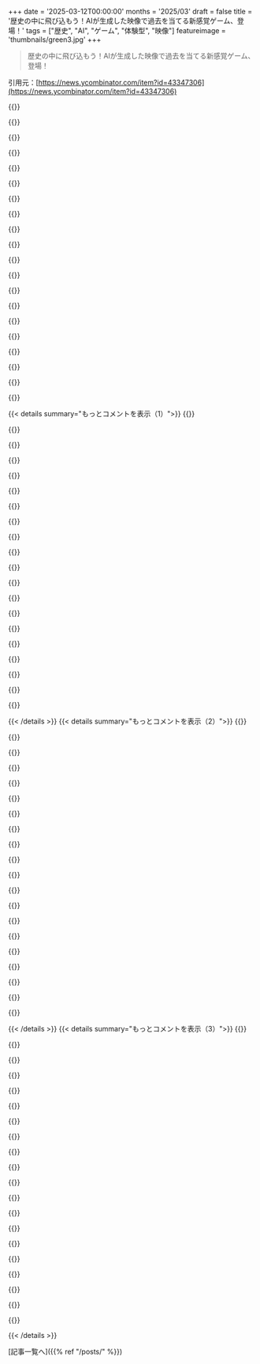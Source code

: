 +++
date = '2025-03-12T00:00:00'
months = '2025/03'
draft = false
title = '歴史の中に飛び込もう！AIが生成した映像で過去を当てる新感覚ゲーム、登場！'
tags = ["歴史", "AI", "ゲーム", "体験型", "映像"]
featureimage = 'thumbnails/green3.jpg'
+++

> 歴史の中に飛び込もう！AIが生成した映像で過去を当てる新感覚ゲーム、登場！

引用元：[https://news.ycombinator.com/item?id=43347306](https://news.ycombinator.com/item?id=43347306)

{{<matomeQuote body="個人的には歴史の場所や時代を認識しようとしているとは思わなかったけど、どんなプロンプトが使われたのかを当てようとしてた。特に戦争のバラの絵を見たときはね。音はあまり聞いてないけど、フランスで起きてることに英語の声が聞こえた。AIの良い使い方を見るのは楽しい。" userName="baud147258" createdAt="2025-03-12T22:43:07" color="#38d3d3">}}

{{<matomeQuote body="確かに（残念ながら主に誤った）詳細は無視して、全体的な雰囲気をつかむのがいい戦略かも。例えば、船舶工場のページでは米国風の労働者に最初は戸惑ったけど、船舶工場での歴史的出来事を考えて正解にたどり着いた。ちょっと注意が必要な点もあるかな。" userName="rob74" createdAt="2025-03-13T14:22:30" color="">}}

{{<matomeQuote body="そうだね、楽しめたなら良かった！" userName="samplank2" createdAt="2025-03-12T23:07:55" color="">}}

{{<matomeQuote body="＞“動画は歴史的に最後の詳細まで正確じゃない”<br>それはいつも正確なのか？<br>“民俗学の要素を取り込んでいたり、最新の研究ではなく人気のある信念の詳細が含まれていることがある”<br>アメリカ南北戦争の大砲を持ったキャラクターには民俗学を見逃したな。" userName="lelandfe" createdAt="2025-03-13T00:05:32" color="">}}

{{<matomeQuote body="確かに歴史的なビデオゲームよりも正確なことが多いよ。レオナルド・ダ・ヴィンチの最後の晩餐を描いているはずのトリッピーな動画があって、人が動いてたから実際の晩餐だと思った。" userName="hot_gril" createdAt="2025-03-13T00:13:20" color="">}}

{{<matomeQuote body="＞歴史的なビデオゲームよりも正確なことが多いよ。<br>このゲームは、アサシン・クリードよりトリビアル・パースートに近い。正確さの重要性はゲームの種類によるし、プレイヤーの知識を試すゲームなら正確さの欠如はゲームを破壊する。" userName="slg" createdAt="2025-03-13T00:57:32" color="#ff5c5c">}}

{{<matomeQuote body="クリエイターが歴史的正確さと政治、ターゲットオーディエンスの間でどの辺にいるかによっても変わるね。アサシン・クリードはそのバランスをとろうとしてるけど、最近の作品は批判も多い。キングダム・カムは歴史的正確さに注力しているが、例えば中世ボヘミアで黒人の記録が見つからなかったために最初のゲームに彼らを含めなかった。" userName="Cthulhu_" createdAt="2025-03-13T07:31:40" color="#45d325">}}

{{<matomeQuote body="最近の作品が“重大な批判”を受けたのは、黒人の歴史的人物に焦点を当てたからだ。中世日本の幻想的な作品では、同じ人物がバスやサイドキャラクターとして登場した際にはほとんど文句はなかった。アートを制作する上で、歴史的な主題に取り組む際に不完全なモデルを提示することを理解しているのはいいね。" userName="h2zizzle" createdAt="2025-03-13T18:49:23" color="#785bff">}}

{{<matomeQuote body="キングダム・カム２では“修正した”と思うし、特定の時間と場所において肌の色の異なる人物に出会った時の反応をきちんと描写できてたと思う。" userName="yomismoaqui" createdAt="2025-03-13T16:53:02" color="#785bff">}}

{{<matomeQuote body="この件は知らなかったけど、ローマ・トータル・ウォー（少なくともオリジナル）はほとんどの派閥やユニットを誤って描写していると思う。特にエジプト人に関してはね。" userName="hot_gril" createdAt="2025-03-13T19:52:30" color="">}}

{{<matomeQuote body="歴史に関するトリビアが間違ってるのはガッカリだった。特に武器や防具に関しては、少しでも知識があると気になるよね。それでも全体としては楽しいアイデアだと思った。時間と場所は結構近くに当てられたし、ただの年代違いでもそれなりに楽しめた。" userName="tdb7893" createdAt="2025-03-13T04:23:44" color="">}}

{{<matomeQuote body="面白いアイデアだけど、AIを問題に適用するにはひどい例だね。ネットがあれば誰でも歴史の詳細を正しく知るのは難しく、ここでAIがやってるのは人間より早く間違いの芸術的描写を生成することだけ。見た目は教育的なゲームみたいだけど、逆の効果があると思う。やってみて楽しかったけど、もう一度やる気にはならないよ。" userName="dkarl" createdAt="2025-03-13T15:46:31" color="">}}

{{<matomeQuote body="AIが依頼内容からずれてしまうのは少し残念だね。一例としてセリフがあるんだけど、>この星空の場面では……というプロンプトがあったのに、結果は、ガンマンが複雑そうな望遠鏡を使っているけど、明るい昼間で、何も描かれていない絵が背景に浮かんでいるっていうものだった。" userName="rob74" createdAt="2025-03-13T07:55:20" color="">}}

{{<matomeQuote body="AIがプレイヤーにとって公平になる可能性があると思う。時間を一般的な「雰囲気」にぼかすからね。ただ、ビザンチン帝国の描写にはイライラした。カルタゴだと思ったら千年も違った。" userName="blkhawk" createdAt="2025-03-13T20:46:51" color="">}}

{{<matomeQuote body="すごく面白かった。GeoGuessrを初めてプレイした時のような気持ちになったよ。AIが生成した映像がこんなに魅力的に使われるのは初めて見た。もっと遊び続けたい。細かいことだけど、アルaskaで’Seward's Folly’にピンを立てたのに、動画ではワシントンDCで起こったとされて、混乱した。暴力的な映像もあって、7歳の子供と一緒に遊びたいけど、”PGモード”があったら最高だね。" userName="cdjk" createdAt="2025-03-12T21:49:20" color="#ff33a1">}}

{{<matomeQuote body="Seward's Follyには、DCとAlaskaで場所に関する問題があった以外にも問題がある。ホワイトハウスでのサインの映像にルーサー・B・ヘイズが映っていて、アンドリュー・ジョンソンは1867年の大統領だから間違いだよ。動画の多くがAlaskaやロシア軍だったから、私の位置推測が外れちゃった。時間の推測も違ったのは、ホワイトハウスの映像に引っ張られたからだ。" userName="reaperman" createdAt="2025-03-13T06:19:08" color="">}}

{{<matomeQuote body="このプロジェクトの内部での苦悩は、歴史に興味ある人々が集まることで、そういう人たちが不一致を見つけて経験を嫌う可能性が高いことだ。しかし、AI生成の映像が価値ある何かを提供するのを初めて見たと思う。" userName="maratc" createdAt="2025-03-13T18:31:57" color="">}}

{{<matomeQuote body="優しい言葉とフィードバックに感謝！PGモードの良い指摘だね。教室で使えるようにしたいので、それは確かに助かる。" userName="samplank2" createdAt="2025-03-12T22:31:30" color="">}}

{{<matomeQuote body="UI/UXがすごく洗練されてるね。TimeGuessrに似た感じかな。ただ、TimeGuessrは実際の画像を基に年と場所を当てるのに対して、Time Portalは画像や動画にGenAIを使ってるのが違うところ。何か見落としてる？<br>OP: “HTMLヘッダーのタイトルもEggnogから変えた方がいいよ、ちょっと面白いけど意図的かは分からないし。”" userName="vunderba" createdAt="2025-03-13T01:47:17" color="#45d325">}}

{{<matomeQuote body="プロジェクト名がそのまま本番に出ちゃうのはあるあるだね。プロジェクト”Eggnog”最高！" userName="CWhiting" createdAt="2025-03-13T04:23:13" color="">}}

{{< details summary="もっとコメントを表示（1）">}}
{{<matomeQuote body="確かにTimeGuessrに似てる雰囲気だね。HTMLヘッダーの件も教えてくれてありがとう。" userName="samplank2" createdAt="2025-03-13T02:09:50" color="#38d3d3">}}

{{<matomeQuote body="AIのおかげで屋外の構造物が古代っぽく見えちゃうのが面白い。崩れた道の上を人が歩いてたりするとか、時代考証がちょっとおかしいんじゃないかな。" userName="polishdude20" createdAt="2025-03-12T23:17:04" color="">}}

{{<matomeQuote body="ゲームには改善点があるけど、こういうエラーは減らせると思うよ。" userName="samplank2" createdAt="2025-03-12T23:22:05" color="">}}

{{<matomeQuote body="どの時代でもメンテナンスは高くつくね。" userName="kridsdale1" createdAt="2025-03-13T06:04:12" color="">}}

{{<matomeQuote body="あはは" userName="samplank2" createdAt="2025-03-13T13:44:23" color="">}}

{{<matomeQuote body="面白いけど、ヒントが逆に混乱するのもある気がする。AIが blending しちゃうから、完璧なプロンプトが必要。だから、伝統的な中国が日本に見えたり、インドが中東に見えたりすることも。<br>全体的に面白いけど、もう少し磨く必要があるね。古代の時代を示すマーカーがタイムラインにあったらいいな。例えば、青銅器時代とか。いけてると思う！" userName="keyle" createdAt="2025-03-12T23:07:47" color="#38d3d3">}}

{{<matomeQuote body="フィードバックとアイデアありがとうございます！時代を見せることで少し楽に、でも教育的にもなると思ったんですね。" userName="samplank2" createdAt="2025-03-12T23:20:49" color="#ff33a1">}}

{{<matomeQuote body="ちょっと楽にするためと教育的な側面で必要ですね。タイムラインも進化させて自分のアイデンティティを与えるのがいいと思います。" userName="keyle" createdAt="2025-03-13T01:14:08" color="#ff5c5c">}}

{{<matomeQuote body="スコアが厳しすぎる気がする。50年以内、100km以内で7,406／10,000だったよ。" userName="stingrae" createdAt="2025-03-12T21:20:29" color="">}}

{{<matomeQuote body="15年以内、200km以内で7,275／10,000だったけど、完璧を求められるのは誰向けなのかな？" userName="maratc" createdAt="2025-03-12T21:47:45" color="">}}

{{<matomeQuote body="いつかTime PortalにRainboltみたいな人が出てきてほしい。ゲームの難易度は高い方がいいけど、スコアの改善は賛成！" userName="samplank2" createdAt="2025-03-12T22:19:41" color="">}}

{{<matomeQuote body="教皇グレゴリウスの部分をバチカンのSt Paul Basilicaにしたら、ローマにしないと罰されるんだって。アラスカの売却はDCにあったの？動画にフラグの交換があった。" userName="maratc" createdAt="2025-03-13T09:06:34" color="">}}

{{<matomeQuote body="スコア厳しすぎるよね。結果ページで全体とラウンドごとのパーセンタイルが見られるといいな。" userName="samplank2" createdAt="2025-03-12T21:27:10" color="">}}

{{<matomeQuote body="スコアはいいと思うけど、計算方法が知りたいな。" userName="Miraltar" createdAt="2025-03-13T14:00:03" color="">}}

{{<matomeQuote body="いいアイデアだね。スコアをもっと透明にするべきだ。" userName="samplank2" createdAt="2025-03-13T17:07:23" color="#ff33a1">}}

{{<matomeQuote body="面白いアイデアだけど、AIの画像は微妙だな。こういうの欲しい人にはNYTのFlashback quizをおすすめするよ。" userName="kdamica" createdAt="2025-03-12T22:29:14" color="">}}

{{<matomeQuote body="AIの画像がこのゲームの面白さだと思う。AIビデオの良い使い方見たのはこれが初めてだ。" userName="Kiro" createdAt="2025-03-13T05:47:05" color="#45d325">}}

{{<matomeQuote body="無限に遊べるオープンソース版のリンクもあるよ： https://wikitrivia.tomjwatson.com/" userName="SamPatt" createdAt="2025-03-13T02:16:59" color="">}}

{{<matomeQuote body="これ面白い！俺は8問中6問当てたから、そこそこ良い成績だと思う。歴史にはあまり詳しくないけどね。" userName="CWhiting" createdAt="2025-03-13T04:16:18" color="#38d3d3">}}

{{<matomeQuote body="動画には日本人が映ってたけど、中国のイベントだったから、動画生成が『一般的なアジアの武士』でやっちゃったのかな。" userName="tanepiper" createdAt="2025-03-13T08:36:40" color="">}}


{{< /details >}}
{{< details summary="もっとコメントを表示（2）">}}
{{<matomeQuote body="西洋スタイルの靴があったから、明治以降の帝国日本かなって思った。ただし、600年ずれてた。でも楽しかった！" userName="nobodyandproud" createdAt="2025-03-13T22:57:05" color="">}}

{{<matomeQuote body="俺も同じ体験したわ！" userName="johnisgood" createdAt="2025-03-13T09:18:48" color="">}}

{{<matomeQuote body="すごく楽しんだけど、画像のヒントが時々曖昧でイライラした。アラスカの購入を示す画像で、どっちを選ぶべきか分からなかったんだ。もう一回やってみたいけど、スコアの距離ペナルティを減らした方が良さそう。" userName="kypro" createdAt="2025-03-12T23:33:21" color="#38d3d3">}}

{{<matomeQuote body="コメントありがとう！確かに指摘した点は改善するよ。スコアの距離も難しい問題だよね。" userName="samplank2" createdAt="2025-03-12T23:40:22" color="">}}

{{<matomeQuote body="このゲーム好きだけど、スコアの仕組みは改善すべきだと思う。年数のスコアが厳しすぎるから、もう少し緩和してもいいはず。" userName="bucketsofthundr" createdAt="2025-03-13T14:28:05" color="#ff5733">}}

{{<matomeQuote body="楽しんでくれて嬉しい！スコアについて多くの人が意見言ってるね。現状、距離が半分、年数が半分になってるけど、ちょっと厳しいかも。" userName="samplank2" createdAt="2025-03-13T14:35:22" color="">}}

{{<matomeQuote body="時間を対数にしたらどう？過去に行くほど誤差を許容するの。" userName="AlessandroF6587" createdAt="2025-03-13T14:47:45" color="">}}

{{<matomeQuote body="良い提案だね。" userName="samplank2" createdAt="2025-03-13T17:06:43" color="">}}

{{<matomeQuote body="場所の正確性は、イベントから10-20km以内ならスコアに影響しないようにするべきだと思う。それと、年代については、最近の歴史は±5年、近代は±50年、古代は±500年で考慮すべきじゃないかな。この方が、私たちがイベントを認識する時の解像度に近いと思う。UIもそれに合わせて更新すればいいかも。" userName="mywittyname" createdAt="2025-03-13T18:41:13" color="">}}

{{<matomeQuote body="面白い概念だけど、AIアートの使用は個人的に気に入らないな。モダンなCGフィルターを通して全てを見せられるのは、特に好きな人にはいいのかも。でも、歴史的なイベントを知るためには実際の歴史家の話を聞くのが一番だと思うし、資料に深く潜るべきだとも思う。研究が必要だけど、AIにはその人たちの仕事を助けてほしい。" userName="skort" createdAt="2025-03-12T23:57:22" color="">}}

{{<matomeQuote body="AIアートがなければ面白くないって思う。これは見た中で最も良いAIビデオの使い方だよ。" userName="Kiro" createdAt="2025-03-13T05:48:05" color="#ff5733">}}

{{<matomeQuote body="AIアートが嫌いなのはわかるけど、Time Portalが誰かに歴史について学びたいとインスパイアできれば俺は嬉しいよ。" userName="samplank2" createdAt="2025-03-13T00:21:16" color="">}}

{{<matomeQuote body="もちろん実際の歴史家の話を聞く方がいいし、自分で調べるのが一番だけど、これはちょっと楽しく歴史を学べるすごくクールな方法だと思う。深く掘り下げたくない人でも、興味があればこれを通じて学び始めるのは素晴らしいと思う。もっと資料やWikipediaのリンクを追加して欲しいな。" userName="serp002" createdAt="2025-03-14T04:02:54" color="#ff33a1">}}

{{<matomeQuote body="ひどい。歴史はLLMが生成するものじゃない。スレの賛辞が気持ち悪い。完全に時代錯誤なシーンが多すぎて、歴史理解に悪影響を及ぼすと思う。これは逆に学習に対する悪影響になるゲームだ。" userName="riversflow" createdAt="2025-03-13T17:33:33" color="">}}

{{<matomeQuote body="いいアイデアだけど、生成AIが歴史の特定の瞬間を正確に再現する能力を知っているから、評価は低い。こういうのが本来目指すべきは、「その建築様式は13世紀にしか発明されていない」と分かるようにすることなのに、イメージモデルはそれを reliably できないんだ。" userName="lukev" createdAt="2025-03-12T22:39:38" color="">}}

{{<matomeQuote body="今は13世紀の建築様式を正確に再現するのは難しいってことには同意する。でも、近い将来できるようになると思うよ。画像/videoモデルも進化してるし、推論モデルも改善されてきてるから、時代錯誤をチェックして修正できるようになるだろうね。" userName="samplank2" createdAt="2025-03-12T22:43:19" color="">}}

{{<matomeQuote body="そう思ってくれればいいけど、推論を使った画像生成モデルについて何か知ってる？今日のチャレンジの画像を例に挙げると、これがそのもの。AI生成だと信頼のレベルが低いから、実際に存在していたかどうか疑わしい。残念だよね。" userName="lukev" createdAt="2025-03-12T22:51:00" color="">}}

{{<matomeQuote body="[Spoiler] これだと思うよ：“https://madainproject.com/northern_stelae_park”。AIビデオのモニュメントが、実際のものよりもかなり風化して見えるのが面白い。最初は素敵なアイデアだと思ったけど、実は非常に悪い。これらのビデオで見えるものがすべて間違ってる可能性があるから、注意が必要。" userName="tralarpa" createdAt="2025-03-13T10:51:52" color="">}}

{{<matomeQuote body="画像モデルが連鎖的思考をするのはないと思うけど、視覚モデルはそれができて、生成された画像をレビューさせたり、プロンプトを改良したりできるよ。" userName="samplank2" createdAt="2025-03-12T22:58:47" color="#ff33a1">}}

{{<matomeQuote body="推論モデルは必要ないね。画像モデルの損失関数には年を考慮する必要があるんだ。非生成的な画像位置モデルの精度の高さを見れば、それが可能なことが分かるよ。" userName="nl" createdAt="2025-03-12T22:51:01" color="#ff5733">}}


{{< /details >}}
{{< details summary="もっとコメントを表示（3）">}}
{{<matomeQuote body="歴史的に正確な写真や絵画からimg2vidを使わないのはどうかと思う。" userName="littlestymaar" createdAt="2025-03-12T22:52:05" color="">}}

{{<matomeQuote body="このプロジェクトはAI生成の画像を使ったimg2vidを利用してるんだけど、実際の写真や絵画も使ったら楽しいと思う。" userName="samplank2" createdAt="2025-03-12T23:33:46" color="">}}

{{<matomeQuote body="時代ごとの特定のLoRaが存在するか調べてみたら？なければ、特定の時代の建築的なディテールを捉えるためにいくつか訓練してみるのもありだよ。" userName="peishang" createdAt="2025-03-13T01:55:33" color="#38d3d3">}}

{{<matomeQuote body="いいアイデアだね！異なる時代の場所ごとにたくさんのLoRaがあったら面白いよ。" userName="samplank2" createdAt="2025-03-13T02:07:50" color="">}}

{{<matomeQuote body="私の経験では、現在のAIはリアルなデータとしっかり結びついているときに最も効果的だよ。実際の映像や再建、既存のシミュレーションを入力に使って、動画をリアルにするのがいいと思う。" userName="yunusabd" createdAt="2025-03-13T12:41:11" color="#ff5c5c">}}

{{<matomeQuote body="これは素晴らしいね！かなりマイナーな歴史的出来事もあって、点数が厳しすぎる気がするよ。クリップはちょっと印象派的だからね。素晴らしいアイデアで、次のバージョンが待ち遠しい！" userName="backprop1989" createdAt="2025-03-12T21:43:14" color="#38d3d3">}}

{{<matomeQuote body="ありがとう！" userName="samplank2" createdAt="2025-03-12T22:19:54" color="">}}

{{<matomeQuote body="https://timeguessr.com/ 時間を当てるゲーム、めっちゃ楽しいよ！家族とテレビでプレイするのも楽しい。" userName="ddxv" createdAt="2025-03-13T00:28:44" color="#ff33a1">}}

{{<matomeQuote body="このゲームいいね！これもルーチンに加えたらどう？<br>https://games.oec.world/en/tradle/" userName="chrysander" createdAt="2025-03-13T01:42:47" color="">}}

{{<matomeQuote body="楽しいゲームだね！AIとジェネレーティブアートがインタラクティブに学ぶ手助けをする良い例だと思う。ただ、写真がちょっと誤解を招くこともある。" userName="0xcb0" createdAt="2025-03-13T18:08:04" color="#ff33a1">}}

{{<matomeQuote body="＞“Ottoman architecture”<br>コンスタンティノープルはオスマン帝国に捕らえられるまで千年近くかかったんだよ。" userName="skhr0680" createdAt="2025-03-13T18:37:02" color="">}}

{{<matomeQuote body="インド人として、西インド（カリブ海）にマーカーを置いたのは皮肉だったよ。実際は東インドなのに。" userName="meta_ai_x" createdAt="2025-03-12T21:53:56" color="">}}

{{<matomeQuote body="ほんと、難しいのもあるよね！" userName="samplank2" createdAt="2025-03-12T22:28:43" color="">}}

{{<matomeQuote body="時代がしっかりしてないと困る。バラ戦争の例もあったけど、画像は数百年後を示していたよ。" userName="bthater" createdAt="2025-03-12T21:38:35" color="">}}

{{<matomeQuote body="なんか、宋の時代には19世紀の煙突があったって。ゲーム自体はクールで楽しいけどね。" userName="Workaccount2" createdAt="2025-03-12T22:09:46" color="">}}

{{<matomeQuote body="そうだね。そのゲームは正確じゃない部分があるのが問題。こういうエラーを減らせると思うよ。" userName="samplank2" createdAt="2025-03-12T21:43:03" color="#ff33a1">}}

{{<matomeQuote body="バラ戦争の画像も見たけど、完全に間違えてた。旗と紋章がちょっと違ったな。アジンコートだと思ったけど。" userName="nl" createdAt="2025-03-12T22:57:20" color="">}}

{{<matomeQuote body="提案：時間のスケールを対数にしてみては？" userName="Efimeridopolis" createdAt="2025-03-13T13:14:09" color="">}}

{{<matomeQuote body="提案ありがと！" userName="samplank2" createdAt="2025-03-13T13:44:12" color="">}}

{{<matomeQuote body="いいコンセプトだね。GeoguessrとWikiTriviaが好きだから、面白そうだと思った。去年、PastPortっていう似たようなプロトタイプを作ったけど、君のアイデアの方が好きだな。この技術はFluxを使って、画像を動画にしてるのかな？画像のクオリティがもっと上がったら最高だね。Geoguessrの移動モードみたいにインタラクティブにするってのも素晴らしい。両方のやり方を想像できるけど、これってオープンソースじゃないの？参加する方法はあるのかな？一人でやってるの、それともチームなの？" userName="SamPatt" createdAt="2025-03-13T02:07:09" color="#38d3d3">}}


{{< /details >}}


[記事一覧へ]({{% ref "/posts/" %}})
